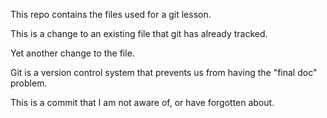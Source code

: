 This repo contains the files used for a git lesson.

This is a change to an existing file that git has already tracked.

Yet another change to the file.

Git is a version control system that prevents us from having the "final doc" problem.

This is a commit that I am not aware of, or have forgotten about.
